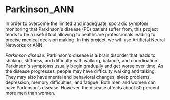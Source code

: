# Parkinson_ANN
In order to overcome the limited and inadequate, sporadic symptom monitoring that Parkinson's disease (PD) patient suffer from, this project tends to be a useful tool allowing to healthcare professionals leading to precise medical decision making. In this project, we will use Artificial Neural Networks or ANN

*Parkinson disease*:
Parkinson's disease is a brain disorder that leads to shaking, stiffness, and difficulty with walking,
balance, and coordination.
Parkinson's symptoms usually begin gradually and get worse over time. As the disease progresses,
people may have difficulty walking and talking. They may also have mental and behavioral changes,
sleep problems, depression, memory difficulties, and fatigue.
Both men and women can have Parkinson’s
disease. However, the disease affects about
50 percent more men than women.
